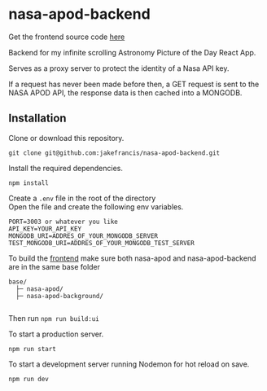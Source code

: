 # nasa-apod-backend

Get the frontend source code [here](https://www.github.com/jakefrancis/nasa-apod)

Backend for my infinite scrolling Astronomy Picture of the Day React App.

Serves as a proxy server to protect the identity of a Nasa API key.

If a request has never been made before then, a GET request is sent to the NASA APOD API, the response data is then cached into a MONGODB.

## Installation

Clone or download this repository.

```
git clone git@github.com:jakefrancis/nasa-apod-backend.git
```

Install the required dependencies.

```npm install```

Create a ```.env``` file in the root of the directory  
Open the file and create the following env variables.

```
PORT=3003 or whatever you like
API_KEY=YOUR_API_KEY
MONGODB_URI=ADDRES_OF_YOUR_MONGODB_SERVER
TEST_MONGODB_URI=ADDRES_OF_YOUR_MONGODB_TEST_SERVER
```
To build the [frontend](https://www.github.com/jakefrancis/nasa-apod) make sure both nasa-apod and nasa-apod-backend are in the same base folder

```
base/
  ├─ nasa-apod/
  ├─ nasa-apod-background/
       
```
Then run ```npm run build:ui```

To start a production server.

```npm run start```

To start a development server running Nodemon for hot reload on save.

```npm run dev```









